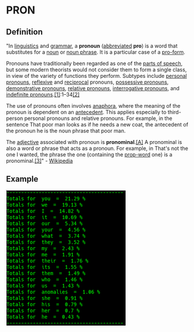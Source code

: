 # PRON

## Definition

"In [linguistics](https://en.wikipedia.org/wiki/Linguistics) and [grammar](https://en.wikipedia.org/wiki/Grammar), a **pronoun** \([abbreviated](https://en.wikipedia.org/wiki/List_of_glossing_abbreviations) **pro**\) is a word that substitutes for a [noun](https://en.wikipedia.org/wiki/Noun) or [noun phrase](https://en.wikipedia.org/wiki/Noun_phrase). It is a particular case of a [pro-form](https://en.wikipedia.org/wiki/Pro-form).

Pronouns have traditionally been regarded as one of the [parts of speech](https://en.wikipedia.org/wiki/Part_of_speech), but some modern theorists would not consider them to form a single class, in view of the variety of functions they perform. Subtypes include [personal pronouns](https://en.wikipedia.org/wiki/Personal_pronoun), [reflexive](https://en.wikipedia.org/wiki/Reflexive_pronoun) and [reciprocal](https://en.wikipedia.org/wiki/Reciprocal_pronoun) pronouns, [possessive pronouns](https://en.wikipedia.org/wiki/Possessive_pronoun), [demonstrative pronouns](https://en.wikipedia.org/wiki/Demonstrative_pronoun), [relative pronouns](https://en.wikipedia.org/wiki/Relative_pronoun), [interrogative pronouns](https://en.wikipedia.org/wiki/Interrogative_pronoun), and [indefinite pronouns](https://en.wikipedia.org/wiki/Indefinite_pronoun).[\[1\]](https://en.wikipedia.org/wiki/Pronoun#cite_note-Bhat-1):1–34[\[2\]](https://en.wikipedia.org/wiki/Pronoun#cite_note-Borjars-2)

The use of pronouns often involves [anaphora](https://en.wikipedia.org/wiki/Anaphora_%28linguistics%29), where the meaning of the pronoun is dependent on an [antecedent](https://en.wikipedia.org/wiki/Antecedent_%28grammar%29). This applies especially to third-person personal pronouns and relative pronouns. For example, in the sentence That poor man looks as if he needs a new coat, the antecedent of the pronoun he is the noun phrase that poor man.

The [adjective](https://en.wikipedia.org/wiki/Adjective) associated with pronoun is **pronominal**.[\[A\]](https://en.wikipedia.org/wiki/Pronoun#cite_note-3) A pronominal is also a word or phrase that acts as a pronoun. For example, in That's not the one I wanted, the phrase the one \(containing the [prop-word](https://en.wikipedia.org/wiki/Prop-word) one\) is a pronominal.[\[3\]](https://en.wikipedia.org/wiki/Pronoun#cite_note-4)" - [Wikipedia](https://en.wikipedia.org/wiki/Pronoun)

## Example

![Google Congressional Hearing Pronouns sorted by percent \(top 20\)](../../.gitbook/assets/2018-12-28-151526_327x370_scrot.png)

